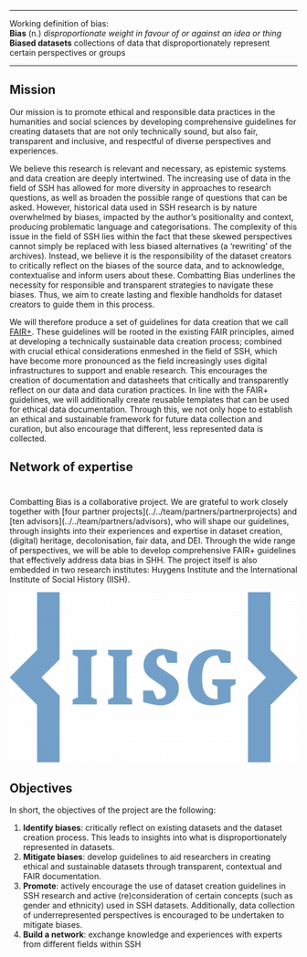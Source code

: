 ___
Working definition of bias: <br>
**Bias** (n.) *disproportionate weight in favour of or against an idea or thing* <br>
**Biased datasets** collections of data that disproportionately represent certain perspectives or groups
___

## Mission
Our mission is to promote ethical and responsible data practices in the humanities and social sciences by developing comprehensive guidelines for creating datasets that are not only technically sound, but also fair, transparent and inclusive, and respectful of diverse perspectives and experiences.

We believe this research is relevant and necessary, as epistemic systems and data creation are deeply intertwined. The increasing use of data in the field of SSH has allowed for more diversity in approaches to research questions, as well as broaden the possible range of questions that can be asked. However, historical data used in SSH research is by nature overwhelmed by biases, impacted by the author’s positionality and context, producing problematic language and categorisations. The complexity of this issue in the field of SSH lies within the fact that these skewed perspectives cannot simply be replaced with less biased alternatives (a ‘rewriting’ of the archives). Instead, we believe it is the responsibility of the dataset creators to critically reflect on the biases of the source data, and to acknowledge, contextualise and inform users about these. Combatting Bias underlines the necessity for responsible and transparent strategies to navigate these biases. Thus, we aim to create lasting and flexible handholds for dataset creators to guide them in this process. 

We will therefore produce a set of guidelines for data creation that we call [FAIR+](../fairplusprinciples/). These guidelines will be rooted in the existing FAIR principles, aimed at developing a technically sustainable data creation process; combined with crucial ethical considerations enmeshed in the field of SSH, which have become more pronounced as the field increasingly uses digital infrastructures to support and enable research. This encourages the creation of documentation and datasheets that critically and transparently reflect on our data and data curation practices. In line with the FAIR+ guidelines, we will additionally create reusable templates that can be used for ethical data documentation. Through this, we not only hope to establish an ethical and sustainable framework for future data collection and curation, but also encourage that different, less represented data is collected. 

## Network of expertise
<div class="flex-container" style="align-items: center; justify-content: space-between; margin-top: 40px;">
   <p class="text-block">Combatting Bias is a collaborative project. We are grateful to work closely together with [four partner projects](../../team/partners/partnerprojects) and [ten advisors](../../team/partners/advisors), who will shape our guidelines, through insights into their experiences and expertise in dataset creation, (digital) heritage, decolonisation, fair data, and DEI. Through the wide range of perspectives, we will be able to develop comprehensive FAIR+ guidelines that effectively address data bias in SHH. The project itself is also embedded in two research institutes: Huygens Institute and the International Institute of Social History (IISH).</p>
   <div class="image-block">
       <a href="https://iisg.amsterdam/nl" target="_blank">
           <img src="/static/img/iisglogo.png" alt="IISG logo"/>
       </a>
   </div>
</div>

## Objectives 
In short, the objectives of the project are the following: 

1. **Identify biases**: critically reflect on existing datasets and the dataset creation process. This leads to insights into what is disproportionately represented in datasets.
2. **Mitigate biases**: develop guidelines to aid researchers in creating ethical and sustainable datasets through transparent, contextual and FAIR documentation. 
3. **Promote**: actively encourage the use of dataset creation guidelines in SSH research and active (re)consideration of certain concepts (such as gender and ethnicity) used in SSH datasets. Additionally, data collection of underrepresented perspectives is encouraged to be undertaken to mitigate biases. 
4. **Build a network**: exchange knowledge and experiences with experts from different fields within SSH 

